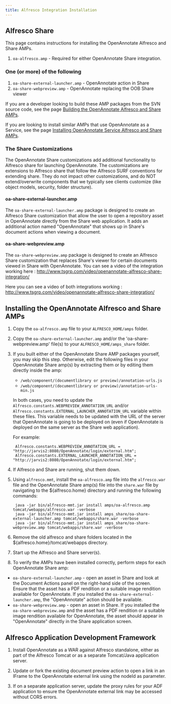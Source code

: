 ```yaml
---
title: Alfresco Integration Installation
---
```


## Alfresco Share

This page contains instructions for installing the OpenAnnotate Alfresco and Share AMPs.

1. `oa-alfresco.amp` - Required for either OpenAnnotate Share integration.

### One (or more) of the following

1. `oa-share-external-launcher.amp` - OpenAnnotate action in Share
1. `oa-share-webpreview.amp` - OpenAnnotate replacing the OOB Share viewer

If you are a developer looking to build these AMP packages from the SVN source code, see the page [Building the OpenAnnotate Alfresco and Share AMPs](https://github.com/tsgrp/OpenAnnotate/wiki/Building-the-OpenAnnotate-Alfresco-and-Share-AMPs).

If you are looking to install similar AMPs that use OpenAnnotate as a Service, see the page [Installing OpenAnnotate Service Alfresco and Share AMPs](https://github.com/tsgrp/OpenAnnotate/wiki/Installing-OpenAnnotate-Service-Alfresco-and-Share-AMPs).

### The Share Customizations

The OpenAnnotate Share customizations add additional functionality to Alfresco share for launching OpenAnnotate. The customizations are extensions to Alfresco share that follow the Alfresco SURF conventions for extending share. They do not impact other customizations, and do NOT extend/overwrite components that we typically see clients customize (like object models, security, folder structure).

#### oa-share-external-launcher.amp

The `oa-share-external-launcher.amp` package is designed to create an Alfresco Share customization that allow the user to open a repository asset in OpenAnnotate directly from the Share web application. It adds an additional action named "OpenAnnotate" that shows up in Share's document actions when viewing a document.

#### oa-share-webpreview.amp

The `oa-share-webpreview.amp` package is designed to create an Alfresco Share customization that replaces Share's viewer for certain documents viewed in Share with OpenAnnotate.  You can see a video of the integration working here : <http://www.tsgrp.com/video/openannotate-alfresco-share-integration/>

Here you can see a video of both integrations working : <http://www.tsgrp.com/video/openannotate-alfresco-share-integration/>

## Installing the OpenAnnotate Alfresco and Share AMPs

1. Copy the `oa-alfresco.amp` file to your `ALFRESCO_HOME/amps` folder.

1. Copy the `oa-share-external-launcher.amp` and/or the 'oa-share-webpreview.amp' file(s) to your `ALFRESCO_HOME/amps_share` folder.

1. If you built either of the OpenAnnotate Share AMP packages yourself, you may skip this step. Otherwise, edit the following files in your OpenAnnotate Share amp(s) by extracting them or by editing them directly inside the amp:

    - `/web/component/(documentlibrary or preview)/annotation-urls.js`
    - `/web/component/(documentlibrary or preview)/annotation-urls-min.js`

    In both cases, you need to update the `Alfresco.constants.WEBPREVIEW_ANNOTATION_URL` and/or `Alfresco.constants.EXTERNAL_LAUNCHER_ANNOTATION_URL` variable within these files. This variable needs to be updated with the URL of the server that OpenAnnotate is going to be deployed on (even if OpenAnnotate is deployed on the same server as the Share web application).

    For example:

        Alfresco.constants.WEBPREVIEW_ANNOTATION_URL = "http://jarvis2:8080/OpenAnnotate/login/external.htm";
        Alfresco.constants.EXTERNAL_LAUNCHER_ANNOTATION_URL = "http://jarvis2:8080/OpenAnnotate/login/external.htm";

1. If Alfresco and Share are running, shut them down.

1. Using `alfresco.mmt`, install the `oa-alfresco.amp` file into the `alfresco.war` file and the OpenAnnotate Share amp(s) file into the `share.war` file by navigating to the ${alfresco.home} directory and running the following commands:

        java -jar bin/alfresco-mmt.jar install amps/oa-alfresco.amp tomcat/webapps/alfresco.war -verbose
        java -jar bin/alfresco-mmt.jar install amps_share/oa-share-external-launcher.amp tomcat/webapps/share.war -verbose
        java -jar bin/alfresco-mmt.jar install amps_share/oa-share-webpreview.amp tomcat/webapps/share.war -verbose

1. Remove the old alfresco and share folders located in the ${alfresco.home}/tomcat/webapps directory.

1. Start up the Alfresco and Share server(s).

1. To verify the AMPs have been installed correctly, perform steps for each OpenAnnotate Share amp:

- `oa-share-external-launcher.amp` - open an asset in Share and look at the Document Actions panel on the right-hand side of the screen. Ensure that the asset has a PDF rendition or a suitable image rendition available for OpenAnnotate. If you installed the `oa-share-external-launcher.amp`, the "OpenAnnotate" action should be available.  
- `oa-share-webpreview.amp` - open an asset in Share. If you installed the `oa-share-webpreview.amp` and the asset has a PDF rendition or a suitable image rendition available for OpenAnnotate, the asset should appear in "OpenAnnotate" directly in the Share application screen.

## Alfresco Application Development Framework

1. Install OpenAnnotate as a WAR against Alfresco standalone, either as part of the Alfresco Tomcat or as a separate Tomcat/Java application server.

1. Update or fork the existing document preview action to open a link in an IFrame to the OpenAnnotate external link using the nodeId as parameter.

1. If on a separate application server, update the proxy rules for your ADF application to ensure the OpenAnnotate external link may be accessed without CORS errors.
